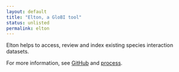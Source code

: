 ```yaml
---
layout: default
title: "Elton, a GloBI tool"
status: unlisted
permalink: elton
---
```


Elton helps to access, review and index existing species interaction datasets.

For more information, see [GitHub](https://github.com/globalbioticinteractions/elton) and [process](process).

